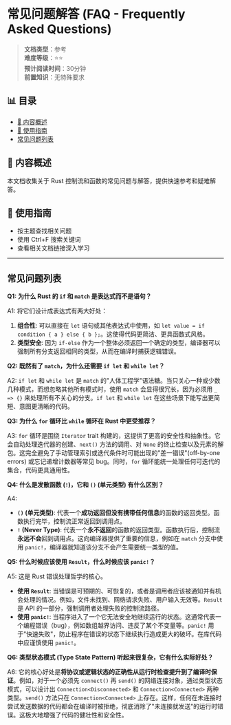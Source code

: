 ﻿# 常见问题解答 (FAQ - Frequently Asked Questions)

> **文档类型**：参考  
> **难度等级**：⭐⭐  
> **预计阅读时间**：30分钟  
> **前置知识**：无特殊要求


## 📊 目录

- [📖 内容概述](#内容概述)
- [🎯 使用指南](#使用指南)
- [常见问题列表](#常见问题列表)


## 📖 内容概述

本文档收集关于 Rust 控制流和函数的常见问题与解答，提供快速参考和疑难解答。

## 🎯 使用指南

- 按主题查找相关问题
- 使用 Ctrl+F 搜索关键词
- 查看相关文档链接深入学习

---

## 常见问题列表

**Q1: 为什么 Rust 的 `if` 和 `match` 是表达式而不是语句？**

A1: 将它们设计成表达式有两大好处：

1. **组合性**: 可以直接在 `let` 语句或其他表达式中使用，如 `let value = if condition { a } else { b };`。这使得代码更简洁、更具函数式风格。
2. **类型安全**: 因为 `if-else` 作为一个整体必须返回一个确定的类型，编译器可以强制所有分支返回相同的类型，从而在编译时捕获逻辑错误。

**Q2: 既然有了 `match`，为什么还需要 `if let` 和 `while let`？**

A2: `if let` 和 `while let` 是 `match` 的"人体工程学"语法糖。当只关心一种或少数几种模式，而想忽略其他所有模式时，使用 `match` 会显得很冗长，因为必须用 `_ => {}` 来处理所有不关心的分支。`if let` 和 `while let` 在这些场景下能写出更简短、意图更清晰的代码。

**Q3: 为什么 `for` 循环比 `while` 循环在 Rust 中更受推荐？**

A3: `for` 循环是围绕 `Iterator` trait 构建的，这提供了更高的安全性和抽象性。它会自动处理迭代器的创建、`next()` 方法的调用、对 `None` 的终止检查以及元素的解包。这完全避免了手动管理索引或迭代条件时可能出现的"差一错误"(off-by-one errors) 或忘记递增计数器等常见 bug。同时，`for` 循环能统一处理任何可迭代的集合，代码更具通用性。

**Q4: 什么是发散函数 (`!`)，它和 `()` (单元类型) 有什么区别？**

A4:

- **`()` (单元类型)**: 代表一个**成功返回但没有携带任何信息**的函数的返回类型。函数执行完毕，控制流正常返回到调用点。
- **`!` (Never Type)**: 代表一个**永不返回**的函数的返回类型。函数执行后，控制流**永远不会**回到调用点。这向编译器提供了重要的信息，例如在 `match` 分支中使用 `panic!`，编译器就知道该分支不会产生需要统一类型的值。

**Q5: 什么时候应该使用 `Result`，什么时候应该 `panic!`？**

A5: 这是 Rust 错误处理哲学的核心。

- **使用 `Result`**: 当错误是可预期的、可恢复的，或者是调用者应该被通知并有机会处理的情况。例如，文件未找到、网络请求失败、用户输入无效等。`Result` 是 API 的一部分，强制调用者处理失败的控制流路径。
- **使用 `panic!`**: 当程序进入了一个它无法安全地继续运行的状态。这通常代表一个编程错误（bug），例如数组越界访问、违反了某个不变量等。`panic!` 用于"快速失败"，防止程序在错误的状态下继续执行造成更大的破坏。在库代码中应谨慎使用 `panic!`。

**Q6: 类型状态模式 (Type State Pattern) 听起来很复杂，它有什么实际好处？**

A6: 它的核心好处是**将协议或逻辑状态的正确性从运行时检查提升到了编译时保证**。例如，对于一个必须先 `connect()` 再 `send()` 的网络连接对象，通过类型状态模式，可以设计出 `Connection<Disconnected>` 和 `Connection<Connected>` 两种类型。`send()` 方法只在 `Connection<Connected>` 上存在。这样，任何在未连接时尝试发送数据的代码都会在编译时被拒绝，彻底消除了"未连接就发送"的运行时错误。这极大地增强了代码的健壮性和安全性。
